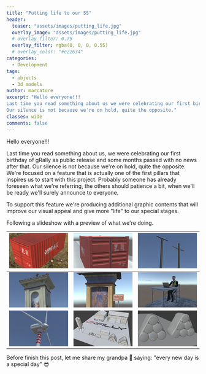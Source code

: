 ```yaml
---
title: "Putting life to our SS"
header:
  teaser: "assets/images/putting_life.jpg"
  overlay_image: "assets/images/putting_life.jpg"
  # overlay_filter: 0.75
  overlay_filter: rgba(0, 0, 0, 0.55)
  # overlay_color: "#e22634"
categories:
  - Development
tags:
  - objects
  - 3d models
author: marcatore
excerpt: "Hello everyone!!!
Last time you read something about us we were celebrating our first birthday of gRally as public release and some months passed with no news after that.
Our silence is not because we're on hold, quite the opposite."
classes: wide
comments: false
---
```


Hello everyone!!!

Last time you read something about us, we were celebrating our first birthday of gRally as public release and some months passed with no news after that.
Our silence is not because we're on hold, quite the opposite.
We're focused on a feature that is actually one of the first pillars that inspires us to start with this project.
Probably someone has already foreseen what we're referring, the others should patience a bit, when we'll be ready we'll surely announce to everyone.

To support this feature we're producing additional graphic contents that will improve our visual appeal and give more "life" to our special stages.

Following a slideshow with a preview of what we're doing.

| ![](/assets/images/slideshow/september/container1_th.jpg)    | ![](/assets/images/slideshow/september/container2_th.jpg)    | ![](/assets/images/slideshow/september/lightPole_th.jpg) |
| ------------------------------------------------------------ | ------------------------------------------------------------ | -------------------------------------------------------- |
| ![](/assets/images/slideshow/september/littleChapel1b_th.jpg) | ![](/assets/images/slideshow/september/littleChapel2_th.jpg) | ![](/assets/images/slideshow/september/marshall_th.jpg)  |
| ![](/assets/images/slideshow/september/windTurbine_th.jpg)   | ![](/assets/images/slideshow/september/farm_th.jpg)          | ![](/assets/images/slideshow/september/hayrolls_th.jpg)  |

Before finish this post, let me share my grandpa :older_man:  saying: "every new day is a special day"  :sunglasses: 
